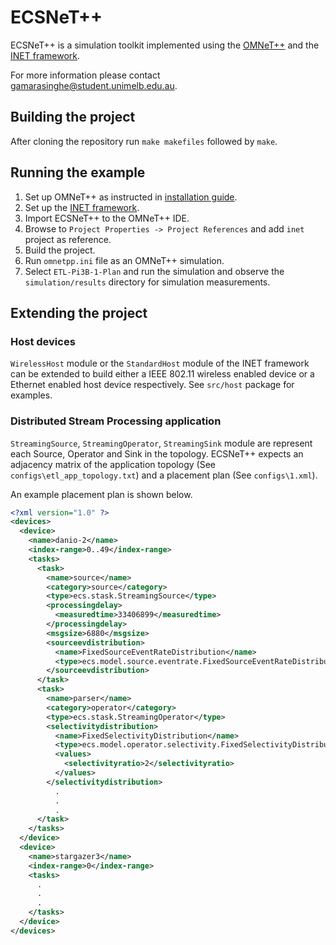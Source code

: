 # ECSNeT++
ECSNeT++ is a simulation toolkit implemented using the [OMNeT++](https://omnetpp.org/) and the [INET framework](https://inet.omnetpp.org/).

For more information please contact [gamarasinghe@student.unimelb.edu.au](mailto:gamarasinghe@student.unimelb.edu.au).

## Building the project

After cloning the repository run ```make makefiles``` followed by ```make```.

## Running the example

1. Set up OMNeT++ as instructed in [installation guide](https://doc.omnetpp.org/omnetpp/InstallGuide.pdf).
2. Set up the [INET framework](https://inet.omnetpp.org/Installation.html).
3. Import ECSNeT++ to the OMNeT++ IDE.
4. Browse to ```Project Properties -> Project References``` and add ```inet``` project as reference.
5. Build the project.
6. Run ```omnetpp.ini``` file as an OMNeT++ simulation.
7. Select ```ETL-Pi3B-1-Plan``` and run the simulation and observe the ```simulation/results``` directory for simulation measurements.

## Extending the project

### Host devices

```WirelessHost``` module or the ```StandardHost``` module of the INET framework can be extended to build either a IEEE 802.11 wireless enabled device or a Ethernet enabled host device respectively.
See ```src/host``` package for examples.

### Distributed Stream Processing application

```StreamingSource```, ```StreamingOperator```, ```StreamingSink``` module are represent each Source, Operator and Sink in the topology. ECSNeT++
expects an adjacency matrix of the application topology (See ```configs\etl_app_topology.txt```) and a placement plan
(See ```configs\1.xml```). 

An example placement plan is shown below.

```xml
<?xml version="1.0" ?>
<devices>
  <device>
    <name>danio-2</name>
    <index-range>0..49</index-range>
    <tasks>
      <task>
        <name>source</name>
        <category>source</category>
        <type>ecs.stask.StreamingSource</type>
        <processingdelay>
          <measuredtime>33406899</measuredtime>
        </processingdelay>
        <msgsize>6880</msgsize>
        <sourceevdistribution>
          <name>FixedSourceEventRateDistribution</name>
          <type>ecs.model.source.eventrate.FixedSourceEventRateDistribution</type>
        </sourceevdistribution>			
      </task>
      <task>
        <name>parser</name>
        <category>operator</category>
        <type>ecs.stask.StreamingOperator</type>
        <selectivitydistribution>
          <name>FixedSelectivityDistribution</name>
          <type>ecs.model.operator.selectivity.FixedSelectivityDistribution</type>
          <values>
            <selectivityratio>2</selectivityratio>
          </values>
        </selectivitydistribution>
          .
          .
          .
      </task>
    </tasks>
  </device>
  <device>
    <name>stargazer3</name>
    <index-range>0</index-range>
    <tasks>
      .
      .
      .
    </tasks>
  </device>
</devices>
```
